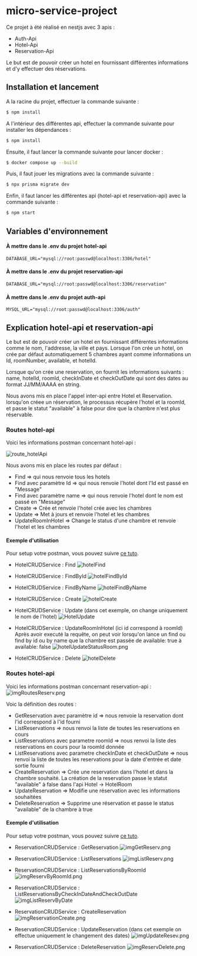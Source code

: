 # micro-service-project

Ce projet à été réalisé en nestjs avec 3 apis :
- Auth-Api
- Hotel-Api
- Reservation-Api

Le but est de pouvoir créer un hotel en fournissant différentes informations et d'y effectuer des réservations.


## Installation et lancement

A la racine du projet, effectuer la commande suivante :
```bash
$ npm install
```

A l'intérieur des différentes api, effectuer la commande suivante pour installer les dépendances  :
```bash
$ npm install
```

Ensuite, il faut lancer la commande suivante pour lancer docker :
```bash
$ docker compose up --build
```

Puis, il faut jouer les migrations avec la commande suivante :
```bash
$ npx prisma migrate dev
```

Enfin, il faut lancer les différentes api (hotel-api et reservation-api) avec la commande suivante :
```bash
$ npm start
```

## Variables d'environnement

#### À mettre dans le .env du projet hotel-api
```
DATABASE_URL="mysql://root:passwd@localhost:3306/hotel"
```

#### À mettre dans le .env du projet reservation-api
```
DATABASE_URL="mysql://root:passwd@localhost:3306/reservation"
```
#### À mettre dans le .env du projet auth-api 
```
MYSQL_URL="mysql://root:passwd@localhost:3306/auth"
```

## Explication hotel-api et reservation-api

Le but est de pouvoir créer un hotel en fournissant différentes informations comme le nom, l'addresse, la ville et pays.
Lorsque l'on crée un hotel, on crée par défaut automatiquement 5 chambres ayant comme informations un Id, roomNumber, available, et hotelId.

Lorsque qu'on crée une reservation, on fournit les informations suivants : name, hotelId, roomId, checkInDate et checkOutDate qui sont des dates au format JJ/MM/AAAA en string.

Nous avons mis en place l'appel inter-api entre Hotel et Reservation.
lorsqu'on créee un réservation, le processus récupère l'hotel et la roomId, et passe le statut "available" à false pour dire que la chambre n'est plus réservable.

### Routes hotel-api
Voici les informations postman concernant hotel-api :

![route_hotelApi](imgForReadme/img.png)

Nous avons mis en place les routes par défaut :

* Find => qui nous renvoie tous les hotels
* Find avec paramètre Id => qui nous renvoie l'hotel dont l'Id est passé en "Message"
* Find avec paramètre name => qui nous renvoie l'hotel dont le nom est passé en "Message"
* Create => Crée et renvoie l'hotel crée avec les chambres
* Update => Met à jours et renvoie l'hotel et les chambres
* UpdateRoomInHotel => Change le status d'une chambre et renvoie l'hotel et les chambres 

#### Exemple d'utilisation
Pour setup votre postman, vous pouvez suivre [ce tuto](tester_avec_postman.md).

- HotelCRUDService : Find
![hotelFind](imgForReadme/imgHotelFind.png)


- HotelCRUDService : FindById
![hotelFindById](imgForReadme/imgHotelFindById.png)


- HotelCRUDService : FindByName
![hotelFindByName](imgForReadme/imgHotelFindByName.png)


- HotelCRUDService : Create
![hotelCreate](imgForReadme/imgHotelCreate.png)


- HotelCRUDService : Update (dans cet exemple, on change uniquement le nom de l'hotel)
![HotelUpdate](imgForReadme/imgHotelUpdate.png)


- HotelCRUDService : UpdateRoomInHotel (ici id correspond à roomId)
<br /> Après avoir executé la requête, on peut voir lorsqu'on lance un find ou find by id ou by name que la chambre est passée de available: true à available: false
![hotelUpdateStatusRoom.png](imgForReadme/imgHotelUpdateStatusOfRoom.png)


- HotelCRUDService : Delete
![hotelDelete](imgForReadme/imgHotelDelete.png)


### Routes hotel-api
Voici les informations postman concernant reservation-api :
![imgRoutesReserv.png](imgForReadme/imgRoutesReserv.png)

Voic la définition des routes :
* GetReservation avec paramètre id => nous renvoie la reservation dont l'id correspond à l'id fourni
* ListReservations => nous renvoi la liste de toutes les reservations en cours
* ListReservations avec parametre roomId => nous renvoi la liste des reservations en cours pour la roomId donnée
* ListReservations avec parametre checkInDate et checkOutDate => nous renvoi la liste de toutes les reservations pour la date d'entrée et date sortie fourni
* CreateReservation => Crée une reservation dans l'hotel et dans la chambre souhaité. La création de la reservation passe le statut "available" à false dans l'api Hotel -> HotelRoom
* UpdateReservation => Modifie une réservation avec les informations souhaitées
* DeleteReservation => Supprime une réservation et passe le status "available" de la chambre à true

#### Exemple d'utilisation
Pour setup votre postman, vous pouvez suivre [ce tuto](tester_avec_postman.md).

- ReservationCRUDService : GetReservation
![imgGetReserv.png](imgForReadme/imgGetReserv.png)


- ReservationCRUDService : ListReservations
![imgListReserv.png](imgForReadme/imgListReserv.png)


- ReservationCRUDService : ListReservationsByRoomId
![imgReservByRoomId.png](imgForReadme/imgReservByRoomId.png)


- ReservationCRUDService : ListReservationsByCheckInDateAndCheckOutDate
![imgListReservByDate](imgForReadme/imgListReservByDate.png)


- ReservationCRUDService : CreateReservation
![imgReservationCreate.png](imgForReadme/imgReservationCreate.png)


- ReservationCRUDService : UpdateReservation (dans cet exemple on effectue uniquement le changement des dates)
![imgUpdateResev.png](imgForReadme/imgUpdateResev.png)


- ReservationCRUDService : DeleteReservation
![imgReservDelete.png](imgForReadme/imgReservDelete.png)